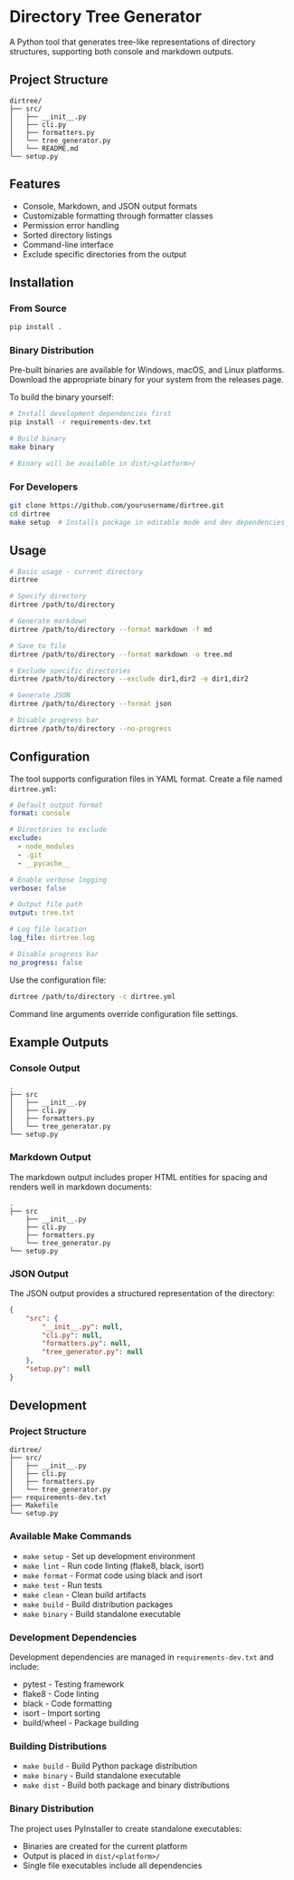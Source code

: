 # Directory Tree Generator

A Python tool that generates tree-like representations of directory structures, supporting both console and markdown outputs.

## Project Structure
```
dirtree/
├── src/
│   ├── __init__.py
│   ├── cli.py
│   ├── formatters.py
│   └── tree_generator.py
│   └── README.md
└── setup.py
```

## Features
- Console, Markdown, and JSON output formats
- Customizable formatting through formatter classes
- Permission error handling
- Sorted directory listings
- Command-line interface
- Exclude specific directories from the output

## Installation

### From Source
```bash
pip install .
```

### Binary Distribution
Pre-built binaries are available for Windows, macOS, and Linux platforms. Download the appropriate binary for your system from the releases page.

To build the binary yourself:
```bash
# Install development dependencies first
pip install -r requirements-dev.txt

# Build binary
make binary

# Binary will be available in dist/<platform>/
```

### For Developers
```bash
git clone https://github.com/yourusername/dirtree.git
cd dirtree
make setup  # Installs package in editable mode and dev dependencies
```

## Usage

```bash
# Basic usage - current directory
dirtree

# Specify directory
dirtree /path/to/directory

# Generate markdown
dirtree /path/to/directory --format markdown -f md

# Save to file
dirtree /path/to/directory --format markdown -o tree.md

# Exclude specific directories
dirtree /path/to/directory --exclude dir1,dir2 -e dir1,dir2

# Generate JSON
dirtree /path/to/directory --format json

# Disable progress bar
dirtree /path/to/directory --no-progress
```

## Configuration

The tool supports configuration files in YAML format. Create a file named `dirtree.yml`:

```yaml
# Default output format
format: console

# Directories to exclude
exclude:
  - node_modules
  - .git
  - __pycache__

# Enable verbose logging
verbose: false

# Output file path
output: tree.txt

# Log file location
log_file: dirtree.log

# Disable progress bar
no_progress: false
```

Use the configuration file:
```bash
dirtree /path/to/directory -c dirtree.yml
```

Command line arguments override configuration file settings.

## Example Outputs

### Console Output
```
.
├── src
│   ├── __init__.py
│   ├── cli.py
│   ├── formatters.py
│   └── tree_generator.py
└── setup.py
```

### Markdown Output
The markdown output includes proper HTML entities for spacing and renders well in markdown documents:
```
.
├── src
    ├── __init__.py
    ├── cli.py
    ├── formatters.py
    └── tree_generator.py
└── setup.py
```

### JSON Output
The JSON output provides a structured representation of the directory:
```json
{
    "src": {
        "__init__.py": null,
        "cli.py": null,
        "formatters.py": null,
        "tree_generator.py": null
    },
    "setup.py": null
}
```

## Development

### Project Structure
```
dirtree/
├── src/
│   ├── __init__.py
│   ├── cli.py
│   ├── formatters.py
│   └── tree_generator.py
├── requirements-dev.txt
├── Makefile
└── setup.py
```

### Available Make Commands
- `make setup` - Set up development environment
- `make lint` - Run code linting (flake8, black, isort)
- `make format` - Format code using black and isort
- `make test` - Run tests
- `make clean` - Clean build artifacts
- `make build` - Build distribution packages
- `make binary` - Build standalone executable

### Development Dependencies
Development dependencies are managed in `requirements-dev.txt` and include:
- pytest - Testing framework
- flake8 - Code linting
- black - Code formatting
- isort - Import sorting
- build/wheel - Package building

### Building Distributions
- `make build` - Build Python package distribution
- `make binary` - Build standalone executable
- `make dist` - Build both package and binary distributions

### Binary Distribution
The project uses PyInstaller to create standalone executables:
- Binaries are created for the current platform
- Output is placed in `dist/<platform>/`
- Single file executables include all dependencies
